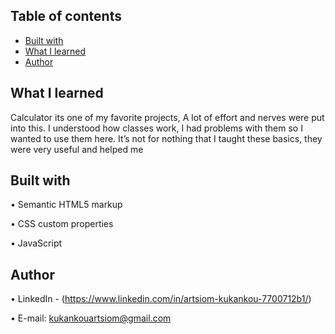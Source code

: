 
## Table of contents
- [Built with](#built-with)
- [What I learned](#what-i-learned)
- [Author](#author)


## What I learned

Calculator its one of my favorite projects, A lot of effort and nerves were put into this. I understood how classes work, I had problems with them so I wanted to use them here. It’s not for nothing that I taught these basics, they were very useful and helped me

## Built with

• Semantic HTML5 markup

• CSS custom properties

• JavaScript


## Author

• LinkedIn - (https://www.linkedin.com/in/artsiom-kukankou-7700712b1/)

• E-mail: kukankouartsiom@gmail.com
